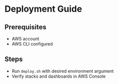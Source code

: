 # Deployment Guide
## Prerequisites
- AWS account
- AWS CLI configured
## Steps
- Run `deploy.sh` with desired environment argument
- Verify stacks and dashboards in AWS Console
